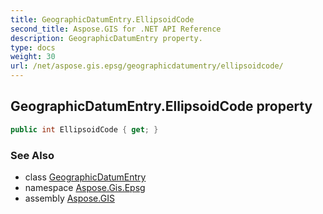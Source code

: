 ```yaml
---
title: GeographicDatumEntry.EllipsoidCode
second_title: Aspose.GIS for .NET API Reference
description: GeographicDatumEntry property. 
type: docs
weight: 30
url: /net/aspose.gis.epsg/geographicdatumentry/ellipsoidcode/
---
```

## GeographicDatumEntry.EllipsoidCode property

```csharp
public int EllipsoidCode { get; }
```

### See Also

* class [GeographicDatumEntry](../)
* namespace [Aspose.Gis.Epsg](../../geographicdatumentry/)
* assembly [Aspose.GIS](../../../)


